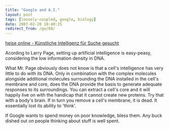 ```yaml
---
title: "Google and A.I."
layout: post
tags: [loosely-coupled, google, biology]
date: 2007-02-20 10:40:25
redirect_from: /go/60/
---
```


[heise online - Künstliche Intelligenz für Suche gesucht](http://www.heise.de/newsticker/meldung/85530/from/rss09)

Acording to Larry Page, setting up artificial intelligence is easy-peasy, considering the low information density in DNA.

What Mr. Page obviously does not know is that a cell's intelligence has very little to do with its DNA. Only in combination with the complex molecules alongside additional molecules surrounding the DNA installed in the cell's membrane and core, does the DNA provide the basis to generate adequate responses to its surroundings. You can extract a cell's core and it will happily live on with the handicap that it cannot create new proteins. Try that with a  body's brain. If in turn you remove a cell's membrane, it is dead. It essentially lost its ability to 'think'.

If Google wants to spend money on poor knowledge, bless them. Any buck dished out on people thinking about stuff is well spent.